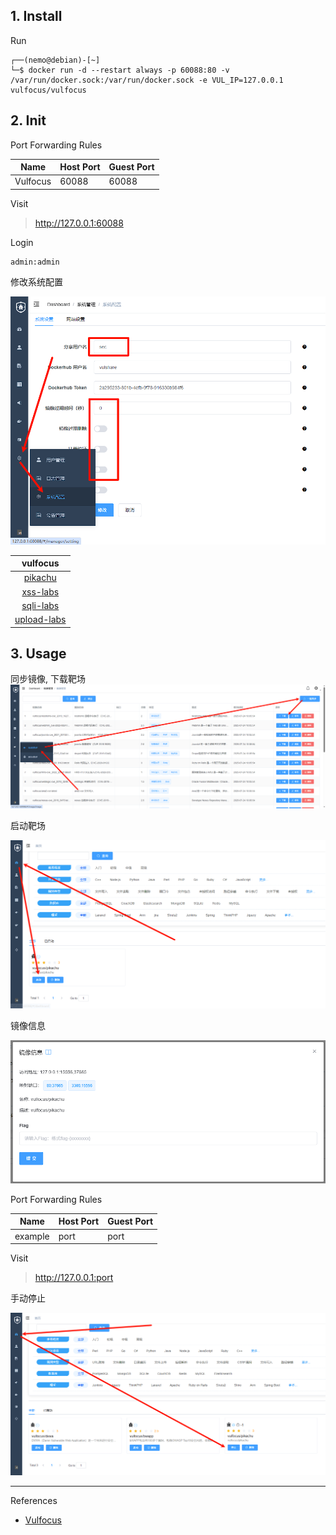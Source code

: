 ## 1. Install

Run

```
┌──(nemo@debian)-[~]
└─$ docker run -d --restart always -p 60088:80 -v /var/run/docker.sock:/var/run/docker.sock -e VUL_IP=127.0.0.1 vulfocus/vulfocus
```

## 2. Init

Port Forwarding Rules

| Name     | Host Port | Guest Port |
| -------- | --------- | ---------- |
| Vulfocus | 60088     | 60088      |

Visit

> http://127.0.0.1:60088

Login

```
admin:admin
```

修改系统配置

![修改系统配置](./../../../../../images/vulfocus/%E4%BF%AE%E6%94%B9%E7%B3%BB%E7%BB%9F%E9%85%8D%E7%BD%AE.png)

|                          vulfocus                           |
| :---------------------------------------------------------: |
| [pikachu](https://github.com/zhuifengshaonianhanlu/pikachu) |
|       [xss-labs](https://github.com/do0dl3/xss-labs)        |
|      [sqli-labs](https://github.com/Audi-1/sqli-labs)       |
|     [upload-labs](https://github.com/c0ny1/upload-labs)     |

## 3. Usage

同步镜像, 下载靶场
![同步镜像, 下载靶场](./../../../../../images/vulfocus/%E5%90%8C%E6%AD%A5%E9%95%9C%E5%83%8F,%20%E4%B8%8B%E8%BD%BD%E9%9D%B6%E5%9C%BA.png)

启动靶场

![启动靶场](./../../../../../images/vulfocus/%E5%90%AF%E5%8A%A8%E9%9D%B6%E5%9C%BA.png)

镜像信息

![镜像信息](./../../../../../images/vulfocus/%E9%95%9C%E5%83%8F%E4%BF%A1%E6%81%AF.png)

Port Forwarding Rules

| Name    | Host Port | Guest Port |
| ------- | --------- | ---------- |
| example | port      | port       |

Visit

> http://127.0.0.1:port

手动停止

![手动停止](./../../../../../images/vulfocus/%E6%89%8B%E5%8A%A8%E5%81%9C%E6%AD%A2.png)

---

References

- [Vulfocus](https://fofapro.github.io/vulfocus/#/)

